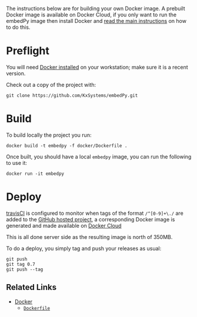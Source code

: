 The instructions below are for building your own Docker image. A prebuilt Docker image is available on Docker Cloud, if you only want to run the embedPy image then install Docker and [read the main instructions](https://github.com/KxSystems/embedPy#docker) on how to do this.

# Preflight

You will need [Docker installed](https://www.docker.com/community-edition) on your workstation; make sure it is a recent version.

Check out a copy of the project with:

    git clone https://github.com/KxSystems/embedPy.git

# Build

To build locally the project you run:

    docker build -t embedpy -f docker/Dockerfile .

Once built, you should have a local `embedpy` image, you can run the following to use it:

    docker run -it embedpy

# Deploy

[travisCI](https://travis-ci.org/) is configured to monitor when tags of the format `/^[0-9]+\./` are added to the [GitHub hosted project](https://github.com/KxSystems/embedPy), a corresponding Docker image is generated and made available on [Docker Cloud](https://cloud.docker.com/)

This is all done server side as the resulting image is north of 350MB.

To do a deploy, you simply tag and push your releases as usual:

    git push
    git tag 0.7
    git push --tag


## Related Links

 * [Docker](https://docker.com)
     * [`Dockerfile`](https://docs.docker.com/engine/reference/builder/)
